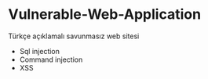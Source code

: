 # Vulnerable-Web-Application

Türkçe açıklamalı savunmasız web sitesi

* Sql injection
* Command injection
* XSS

